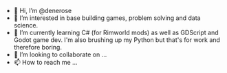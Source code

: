 - 👋 Hi, I’m @denerose
- 👀 I’m interested in base building games, problem solving and data science.
- 🌱 I’m currently learning C# (for Rimworld mods) as well as GDScript and Godot game dev. I'm also brushing up my Python but that's for work and therefore boring.
- 💞️ I’m looking to collaborate on ...
- 📫 How to reach me ...

<!---
denerose/denerose is a ✨ special ✨ repository because its `README.md` (this file) appears on your GitHub profile.
You can click the Preview link to take a look at your changes.
--->

